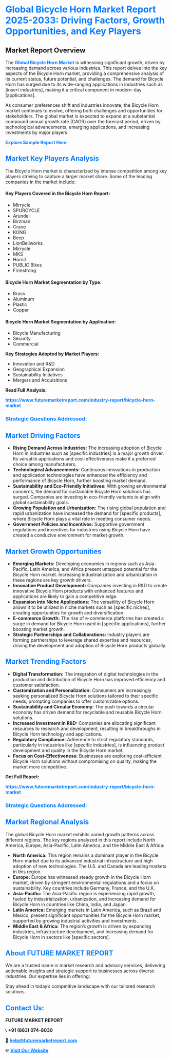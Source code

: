 <h1 style="color: #007BFF;">Global Bicycle Horn Market Report 2025-2033: Driving Factors, Growth Opportunities, and Key Players</h1>

<section id="overview">
<h2>Market Report Overview</h2>
<p>The <a href="https://www.futuremarketreport.com/industry-report/bicycle-horn-market" style="color: #007BFF; text-decoration: none;"><strong>Global Bicycle Horn Market</strong></a> is witnessing significant growth, driven by increasing demand across various industries. This report delves into the key aspects of the Bicycle Horn market, providing a comprehensive analysis of its current status, future potential, and challenges. The demand for Bicycle Horn has surged due to its wide-ranging applications in industries such as [insert industries], making it a critical component in modern-day [applications].</p>
<p>As consumer preferences shift and industries innovate, the Bicycle Horn market continues to evolve, offering both challenges and opportunities for stakeholders. The global market is expected to expand at a substantial compound annual growth rate (CAGR) over the forecast period, driven by technological advancements, emerging applications, and increasing investments by major players.</p>
</section>

<section id="overview">
<p><a href="https://www.futuremarketreport.com/request-sample/reportId=54194" style="color: #007BFF; text-decoration: none;"><strong>Explore Sample Report Here</strong></a></p>
</section>

<section id="key-players">
<h2 style="color: #007BFF;">Market Key Players Analysis</h2>
<p>The Bicycle Horn market is characterized by intense competition among key players striving to capture a larger market share. Some of the leading companies in the market include:</p>
<h4>Key Players Covered in the Bicycle Horn Report:</h4>
<ul><li>Mirrycle</li><li>SPURCYCLE</li><li>Arundel</li><li>Birzman</li><li>Crane</li><li>KONG</li><li>Beep</li><li>LionBellworks</li><li>Mirrycle</li><li>MKS</li><li>Hornit</li><li>PUBLIC Bikes</li><li>Firmstrong</li></ul>
<h4>Bicycle Horn Market Segmentation by Type:</h4>
<ul><li>Brass</li><li>Aluminum</li><li>Plastic</li><li>Copper</li></ul>

<h4>Bicycle Horn Market Segmentation by Application:</h4>
<ul><li>Bicycle Manufacturing</li><li>Security</li><li>Commercial</li></ul>
<p><strong>Key Strategies Adopted by Market Players:</strong></p>
<ul>
<li>Innovation and R&D</li>
<li>Geographical Expansion</li>
<li>Sustainability Initiatives</li>
<li>Mergers and Acquisitions</li>
</ul>
</section>

<section>
<p><strong>Read Full Analysis: </strong></p><a href="https://www.futuremarketreport.com/industry-report/bicycle-horn-market" style="color: #007BFF; text-decoration: none;"><strong>https://www.futuremarketreport.com/industry-report/bicycle-horn-market</strong></a>
<h3 style="color: #007BFF;">Strategic Questions Addressed:</h3>
</section>

<section id="driving-factors">
<h2 style="color: #007BFF;">Market Driving Factors</h2>
<ul>
<li><strong>Rising Demand Across Industries:</strong> The increasing adoption of Bicycle Horn in industries such as [specific industries] is a major growth driver. Its versatile applications and cost-effectiveness make it a preferred choice among manufacturers.</li>
<li><strong>Technological Advancements:</strong> Continuous innovations in production and application technologies have enhanced the efficiency and performance of Bicycle Horn, further boosting market demand.</li>
<li><strong>Sustainability and Eco-Friendly Initiatives:</strong> With growing environmental concerns, the demand for sustainable Bicycle Horn solutions has surged. Companies are investing in eco-friendly variants to align with global sustainability goals.</li>
<li><strong>Growing Population and Urbanization:</strong> The rising global population and rapid urbanization have increased the demand for [specific products], where Bicycle Horn plays a vital role in meeting consumer needs.</li>
<li><strong>Government Policies and Incentives:</strong> Supportive government regulations and incentives for industries using Bicycle Horn have created a conducive environment for market growth.</li>
</ul>
</section>

<section id="growth-opportunities">
<h2 style="color: #007BFF;">Market Growth Opportunities</h2>
<ul>
<li><strong>Emerging Markets:</strong> Developing economies in regions such as Asia-Pacific, Latin America, and Africa present untapped potential for the Bicycle Horn market. Increasing industrialization and urbanization in these regions are key growth drivers.</li>
<li><strong>Innovative Product Development:</strong> Companies investing in R&D to create innovative Bicycle Horn products with enhanced features and applications are likely to gain a competitive edge.</li>
<li><strong>Expansion into Niche Applications:</strong> The versatility of Bicycle Horn allows it to be utilized in niche markets such as [specific niches], creating opportunities for growth and diversification.</li>
<li><strong>E-commerce Growth:</strong> The rise of e-commerce platforms has created a surge in demand for Bicycle Horn used in [specific applications], further boosting market growth.</li>
<li><strong>Strategic Partnerships and Collaborations:</strong> Industry players are forming partnerships to leverage shared expertise and resources, driving the development and adoption of Bicycle Horn products globally.</li>
</ul>
</section>

<section id="trending-factors">
<h2 style="color: #007BFF;">Market Trending Factors</h2>
<ul>
<li><strong>Digital Transformation:</strong> The integration of digital technologies in the production and distribution of Bicycle Horn has improved efficiency and customer satisfaction.</li>
<li><strong>Customization and Personalization:</strong> Consumers are increasingly seeking personalized Bicycle Horn solutions tailored to their specific needs, prompting companies to offer customizable options.</li>
<li><strong>Sustainability and Circular Economy:</strong> The push towards a circular economy has driven demand for recyclable and reusable Bicycle Horn solutions.</li>
<li><strong>Increased Investment in R&D:</strong> Companies are allocating significant resources to research and development, resulting in breakthroughs in Bicycle Horn technology and applications.</li>
<li><strong>Regulatory Compliance:</strong> Adherence to strict regulatory standards, particularly in industries like [specific industries], is influencing product development and quality in the Bicycle Horn market.</li>
<li><strong>Focus on Cost-Effectiveness:</strong> Businesses are exploring cost-efficient Bicycle Horn solutions without compromising on quality, making the market more competitive.</li>
</ul>
</section>

<section>
<p><strong>Get Full Report: </strong></p><a href="https://www.futuremarketreport.com/industry-report/bicycle-horn-market" style="color: #007BFF; text-decoration: none;"><strong>https://www.futuremarketreport.com/industry-report/bicycle-horn-market</strong></a>
<h3 style="color: #007BFF;">Strategic Questions Addressed:</h3>
</section>


<section id="regional-analysis">
<h2 style="color: #007BFF;">Market Regional Analysis</h2>
<p>The global Bicycle Horn market exhibits varied growth patterns across different regions. The key regions analyzed in this report include North America, Europe, Asia-Pacific, Latin America, and the Middle East & Africa:</p>
<ul>
<li><strong>North America:</strong> This region remains a dominant player in the Bicycle Horn market due to its advanced industrial infrastructure and high adoption of new technologies. The U.S. and Canada are leading markets in this region.</li>
<li><strong>Europe:</strong> Europe has witnessed steady growth in the Bicycle Horn market, driven by stringent environmental regulations and a focus on sustainability. Key countries include Germany, France, and the U.K.</li>
<li><strong>Asia-Pacific:</strong> The Asia-Pacific region is experiencing rapid growth, fueled by industrialization, urbanization, and increasing demand for Bicycle Horn in countries like China, India, and Japan.</li>
<li><strong>Latin America:</strong> Emerging markets in Latin America, such as Brazil and Mexico, present significant opportunities for the Bicycle Horn market, supported by growing industrial activities and investments.</li>
<li><strong>Middle East & Africa:</strong> The region’s growth is driven by expanding industries, infrastructure development, and increasing demand for Bicycle Horn in sectors like [specific sectors].</li>
</ul>
</section>

<footer>
<h2 style="color: #007BFF;">About FUTURE MARKET REPORT</h2>
<p>We are a trusted name in market research and advisory services, delivering actionable insights and strategic support to businesses across diverse industries. Our expertise lies in offering:</p>

<p>Stay ahead in today’s competitive landscape with our tailored research solutions.</p>

<h2 style="color: #007BFF;">Contact Us:</h2>
<p><strong>FUTURE MARKET REPORT</strong></p>
<p>📞 <strong>+91 (883) 074-8030</strong></p>
<p>📧 <strong><a href="mailto:help@futuremarketreport.com" style="color: #007BFF;">help@futuremarketreport.com</a></strong></p>
<p>🌐 <strong><a href="https://www.futuremarketreport.com/" style="color: #007BFF;">Visit Our Website</a></strong></p>
</footer>